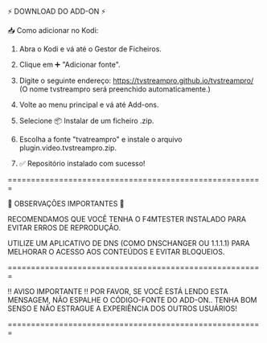 ⚡ DOWNLOAD DO ADD-ON ⚡

📥 Como adicionar no Kodi:

1. Abra o Kodi e vá até o Gestor de Ficheiros.


2. Clique em ➕ "Adicionar fonte".


3. Digite o seguinte endereço:
https://tvstreampro.github.io/tvstreampro/
(O nome tvstreampro será preenchido automaticamente.)


4. Volte ao menu principal e vá até Add-ons.


5. Selecione 📦 Instalar de um ficheiro .zip.


6. Escolha a fonte "tvatreampro" e instale o arquivo plugin.video.tvstreampro.zip.


7. ✅ Repositório instalado com sucesso!

=======================================================

🚨 OBSERVAÇÕES IMPORTANTES 🚨

RECOMENDAMOS QUE VOCÊ TENHA O F4MTESTER INSTALADO PARA EVITAR ERROS DE REPRODUÇÃO.

UTILIZE UM APLICATIVO DE DNS (COMO DNSCHANGER OU 1.1.1.1) PARA MELHORAR O ACESSO AOS CONTEÚDOS E EVITAR BLOQUEIOS.

=======================================================

‼️ AVISO IMPORTANTE ‼️
POR FAVOR, SE VOCÊ ESTÁ LENDO ESTA MENSAGEM, NÃO ESPALHE O CÓDIGO-FONTE DO ADD-ON..
TENHA BOM SENSO E NÃO ESTRAGUE A EXPERIÊNCIA DOS OUTROS USUÁRIOS!

=======================================================